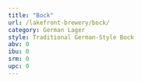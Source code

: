 ```yaml
---
title: "Bock"
url: /lakefront-brewery/bock/
category: German Lager
style: Traditional German-Style Bock
abv: 0
ibu: 0
srm: 0
upc: 0
---
```


